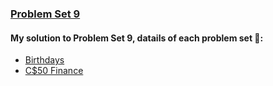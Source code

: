 ### [Problem Set 9](https://cs50.harvard.edu/x/2024/psets/9/)

#### My solution to Problem Set 9, datails of each problem set 🔗:

- [Birthdays](https://cs50.harvard.edu/x/2024/psets/9/birthdays/)
- [C$50 Finance](https://cs50.harvard.edu/x/2024/psets/9/finance/)
